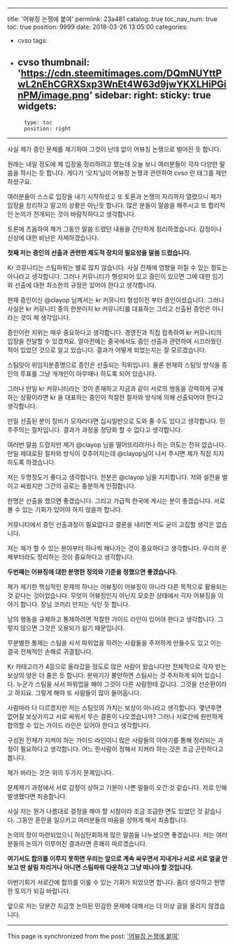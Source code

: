 
---
title: '어뷰징 논쟁에 붙여'
permlink: 23a481
catalog: true
toc_nav_num: true
toc: true
position: 9999
date: 2018-03-26 13:05:00
categories:
- cvso
tags:
- cvso
thumbnail: 'https://cdn.steemitimages.com/DQmNUYttPwL2nEhCGRXSxp3WnEt4W63d9jwYKXLHiPGinPM/image.png'
sidebar:
    right:
        sticky: true
widgets:
    -
        type: toc
        position: right
---


사실 제가 증인 문제를 제기하여 그것이 난데 없이 어뷰징 논쟁으로 벌어진 듯 합니다.

원래는 내일 정도에 제 입장을 정리하려고 했는데 오늘 보니 여러분들이 각자 다양한 말씀을 하시는 듯 합니다.
게다가 ‘오치’님이 어뷰징 논쟁과 관련하여 cvso 란 태그를 제안하셨구요.

여러분들이 스스로 입장을 내기 시작하셨고 또 토론과 논쟁의 자리까지 열렸으니 제가 입장을 정리하고 말고의 상황은 아닌듯 합니다. 많은 분들이 말씀을 해주시고 또 합리적인 논의가 전개되는 것이 바람직하다고 생각합니다.

토론에 즈음하여 제가 그동안 말씀 드렸던 내용을 간단하게 정리하겠습니다.
감정이나 신상에 대한 비난은 자제하겠습니다.

**첫째 저는 증인의 선출과 관련한 제도적 장치의 필요성을 말씀 드렸습니다.**
 
Kr 코뮤니티는 스팀파워는 별로 많지 않습니다. 사실 전체에 영향을 미칠 수 있는 정도는 아니라고 생각합니다.
그러나 커뮤니티가 형성되어 있고 증인이 있으면 그에 대한 임기와 선출에 대한 최소한의 규정은 있어야 한다고 생각합니다.

현재 증인이신 @clayop 님께서는 kr 커뮤니티 형성이전 부터 증인이셨습니다. 그러니 사실은 kr 커뮤니티 중의 한분이지 kr 커뮤니티를 대표하는 그리고 선출된 증인은 아니라는 것이 제 생각입니다. 

증인이란 지위는 매우 중요하다고 생각합니다. 경영진과 직접 접촉하여 kr 커뮤니티의 입장을 전달할 수 있겠지요. 얼마전에는 중국에서도 증인 선출과 관련하여 시끄러웠던 적이 있었던 것으로 알고 있습니다. 결과가 어떻게 되었는지는 잘 모르겠습니다.

스팀잇이 위임지분증명으로 증인은 선출되는 직위입니다. 물론 현재의 스팀잇 방식을 증인의 투표를 그냥 개개인이 아무때나 하도록 되어 있습니다.

그러나 만일 kr 커뮤니티라는 것이 존재하고 지금과 같이 서로의 행동을 강력하게 규제하는 상황이라면 kr 을 대표하는 증인이 적절한 절차와 방식에 의해 선출되어야 한다고 생각합니다.

만일 선출된 분이 장비가 모자라다면 십시일반으로 도와 줄 수도 있다고 생각합니다. 민주주의는 절차입니다. 결과가 과정을 정당화 할 수 없다고 생각합니다. 

여러번 말씀 드렸지만 제가 @clayop 님을 떨어뜨리려거나 하는 의도는 전혀 없습니다. 만일 제대로된 절차와 방식이 갖추어지는데 @clayop님이 나서 주시면 제가 직접 지지하도록 하겠습니다. 

저는 두명정도가 좋다고 생각합니다. 한분은 @clayop 님을 지지합니다. 저와 설전을 벌이고 싸웠지만 그간의 공로는 충분하게 인정합니다.

한명은 선출을 했으면 좋겠습니다. 그리고 가급적 한국에 계시는 분이 좋겠습니다. 서로 볼 수 있는 기회가 있어야 하지 않을까 합니다.

커뮤니티에서 증인 선출과정이 필요없다고 결론을 내리면 저도 굳이 고집할 생각은 없습니다.

저는 제가 할 수 있는 분야부터 하나씩 해나가는 것이 중요하다고 생각합니다. 우리의 문제부터라도 정리하는 것이 중요하다고 생각합니다.

**두번째는 어뷰징에 대한 분명한 정의와 기준을 정했으면 좋겠습니다.**

제가 제기한 핵심적인 문제의 하나는 어뷰징이 어뷰징이 아니라 다른 목적으로 활용되는 것 같다는 것이었습니다.
무엇이 어뷰징인지 아닌지 모호한 상태에서 각자 어뷰징을 이야기 합니다. 장님 코끼리 만지는 식인 듯 합니다.

남의 행동을 규제하고 통제하려면 적절한 가이드 라인이 있어야 한다고 생각합니다. 그렇지 않으면 그것은 오용되기 쉽기 때문입니다. 

무분별한 통제는 스팀을 사서 파워업을 하려는 사람들을 주저하게 만들수도 있고 이는 결국 전체적인 손해로 귀결됩니다.

Kr 카테고리가 4등으로 올라갔을 정도로 많은 사람이 왔습니다만 전체적으로 각자 받는 보상의 양은 더 줄은 듯 합니다. 
분위기가 불안하면 스팀사는 것 주저하게 되어 있습니다. 누군가 스팀을 사서 파워업을 해야 그것이 다른 사람한테 갑니다. 그것을 선순환이라고 하지요. 그렇게 해야 또 사람들이 많이 들어옵니다. 

사람따라 다 다르겠지만 저는 스팀잇의 가치는 보상이 아니라고 생각합니다. 몇년후면 없어질 보상가지고 서로 싸워서 무슨 결론이 나오겠습니까? 그러나 서로간에 원만하게 합의할 수 있는 가이드 라인은 있어야 한다고 생각합니다.

구성원 전체가 지켜야 하는 가이드 라인이니 많은 사람들의 이야기를 통해 정리되는 과정이 필요하다고 생각합니다. 어느 한사람이 정해서 지켜라 하는 것은 조금 곤란하다고 봅니다.

제가 바라는 것은 위의 두가지 문제입니다.

문제제기 과정에서 서로 감정이 상하고 기분이 나쁜 말들이 오간 것 같습니다. 
저로 인해 발생했다면 죄송합니다.

사실 저는 뭔가 나름대로 결정을 해야 할 시점이라 조금 조급한 면도 있었던 것 같습니다. 
그동안 혼란을 일으키고 여러분들의 마음을 상하게 해서 죄송합니다.

논의의 장이 마련되었으니 허심탄회하게 많은 말씀들 나누셨으면 좋겠습니다.
저는 여러분들의 논의가 이루어진 결과라면 흔쾌히 따르겠습니다.

**여기서도 합의를 이루지 못하면 우리는 앞으로 계속 싸우면서 지내거나 서로 서로 얼굴 안보고 딴 살림 차리거나 아니면 스팀파워 다운하고 그냥 떠나야 할 것입니다.**

이번기회가 서로간에 합의를 이룰 수 있는 기회가 되었으면 합니다. 좀더 생각하고 현명한 토의가 되길 바랍니다.

앞으로 저는 당분간 지금껏 논의된 민감한 문제에 대해서는 더 이상 글을 올리지 않겠습니다.

- - -

This page is synchronized from the post: ['어뷰징 논쟁에 붙여'](https://steemit.com/@oldstone/23a481)
